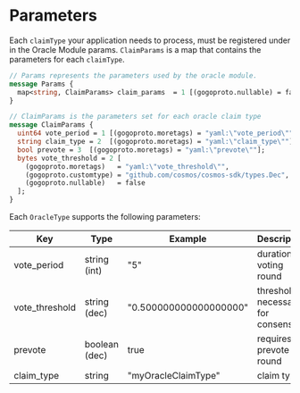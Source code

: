 <!--
order: 5
-->

# Parameters

Each `claimType` your application needs to process, must be registered under in the Oracle Module params.
`ClaimParams` is a map that contains the parameters for each `claimType`.

```protobuf
// Params represents the parameters used by the oracle module.
message Params {
  map<string, ClaimParams> claim_params  = 1 [(gogoproto.nullable) = false, (gogoproto.moretags) = "yaml:\"claim_params\""];
}

// ClaimParams is the parameters set for each oracle claim type
message ClaimParams {
  uint64 vote_period = 1 [(gogoproto.moretags) = "yaml:\"vote_period\""];
  string claim_type = 2  [(gogoproto.moretags) = "yaml:\"claim_type\""];
  bool prevote = 3  [(gogoproto.moretags) = "yaml:\"prevote\""];
  bytes vote_threshold = 2 [
    (gogoproto.moretags)   = "yaml:\"vote_threshold\"",
    (gogoproto.customtype) = "github.com/cosmos/cosmos-sdk/types.Dec",
    (gogoproto.nullable)   = false
  ];
}

```

Each `OracleType` supports the following parameters:

| Key            | Type          | Example                | Description                       |
| -------------- | ------------- | ---------------------- | --------------------------------- |
| vote_period    | string (int)  | "5"                    | duration of voting round          |
| vote_threshold | string (dec)  | "0.500000000000000000" | threshold necessary for consensus |
| prevote        | boolean (dec) | true                   | requires prevote round            |
| claim_type     | string        | "myOracleClaimType"    | claim type                        |
